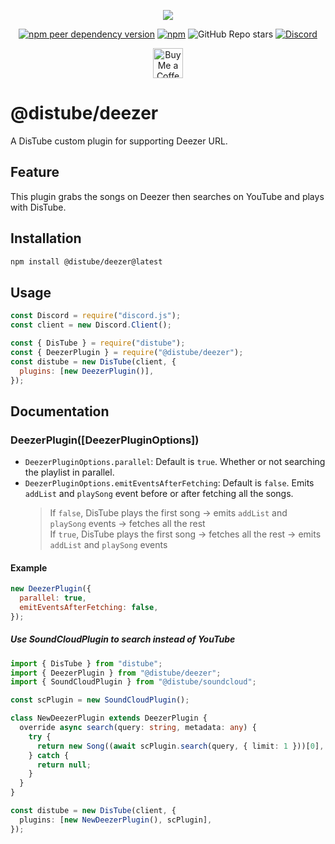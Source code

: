 <div align="center">
  <p>
    <a href="https://nodei.co/npm/@distube/deezer"><img src="https://nodei.co/npm/@distube/deezer.png?downloads=true&downloadRank=true&stars=true"></a>
  </p>
  <p>
    <a href="https://nodei.co/npm/distube"><img alt="npm peer dependency version" src="https://img.shields.io/npm/dependency-version/@distube/deezer/peer/distube?style=flat-square"></a>
    <a href="https://nodei.co/npm/distube"><img alt="npm" src="https://img.shields.io/npm/dt/@distube/deezer?logo=npm&style=flat-square"></a>
    <img alt="GitHub Repo stars" src="https://img.shields.io/github/stars/distubejs/deezer?logo=github&logoColor=white&style=flat-square">
    <a href="https://discord.gg/feaDd9h"><img alt="Discord" src="https://img.shields.io/discord/732254550689316914?logo=discord&logoColor=white&style=flat-square"></a>
  </p>
  <p>
    <a href='https://ko-fi.com/skick' target='_blank'><img height='48' src='https://storage.ko-fi.com/cdn/kofi3.png' alt='Buy Me a Coffee at ko-fi.com' /></a>
  </p>
</div>

# @distube/deezer

A DisTube custom plugin for supporting Deezer URL.

## Feature

This plugin grabs the songs on Deezer then searches on YouTube and plays with DisTube.

## Installation

```sh
npm install @distube/deezer@latest
```

## Usage

```js
const Discord = require("discord.js");
const client = new Discord.Client();

const { DisTube } = require("distube");
const { DeezerPlugin } = require("@distube/deezer");
const distube = new DisTube(client, {
  plugins: [new DeezerPlugin()],
});
```

## Documentation

### DeezerPlugin([DeezerPluginOptions])

- `DeezerPluginOptions.parallel`: Default is `true`. Whether or not searching the playlist in parallel.
- `DeezerPluginOptions.emitEventsAfterFetching`: Default is `false`. Emits `addList` and `playSong` event before or after fetching all the songs.
  > If `false`, DisTube plays the first song -> emits `addList` and `playSong` events -> fetches all the rest\
  > If `true`, DisTube plays the first song -> fetches all the rest -> emits `addList` and `playSong` events

#### Example

```js
new DeezerPlugin({
  parallel: true,
  emitEventsAfterFetching: false,
});
```

##### Use SoundCloudPlugin to search instead of YouTube

```ts
import { DisTube } from "distube";
import { DeezerPlugin } from "@distube/deezer";
import { SoundCloudPlugin } from "@distube/soundcloud";

const scPlugin = new SoundCloudPlugin();

class NewDeezerPlugin extends DeezerPlugin {
  override async search(query: string, metadata: any) {
    try {
      return new Song((await scPlugin.search(query, { limit: 1 }))[0], { metadata });
    } catch {
      return null;
    }
  }
}

const distube = new DisTube(client, {
  plugins: [new NewDeezerPlugin(), scPlugin],
});
```
